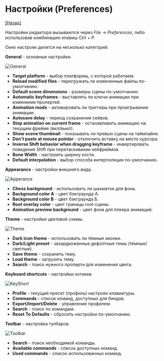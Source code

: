 # Настройки (Preferences)

[[Назад]](@StartPage)

Настройки редактора вызываются через *File -> Preferences*, либо использовав комбинацию клавиш Ctrl + P.

Окно настроек делится на несколько категорий:

**General** - основные настройки.

![General](@Prefs\General.png)

* **Target platform** - выбор платформы, с которой работаем.
* **Reload modified files** - перегружать ли измененные файлы по-умолчанию.
* **Default scene dimensions** - размеры сцены по-умолчанию.
* **Automatic keyframes** - выставлять ли ключи анимации при изменении пропертей.
* **Animation mode** - активировать ли триггеры при проигрывании анимации.
* **Autosave delay** - период сохранения сейвов.
* **Stop animation on current frame** - останавливать анимацию на текущем фрейме (вкл/выкл).
* **Show scene thumbnail** - показывать ли превью сцены на таймлайне.
* **Don't paste at mouse pointer** - отключить вставку на место курсора.
* **Inverse Shift behavior when dragging keyframe** - инвертировать поведение Shift при перетаскивании кейфреймов.
* **Bone Width** - настроить ширину кости.
* **Default interpolation** - выбор способа интерполяции по-умолчанию.


**Appearance** - настройки внешнего вида.

![Apperance](@Prefs\Appearance.png)

* **Chess background** - использовать ли шахматки для фона.
* **Background color A** - цвет бэкграунда А.
* **Background color B** - цвет бэкграунда Б.
* **Root overlay color** - цвет границы root-сцены.
* **Animation preview background** - цвет фона для плеера анимаций.


**Theme** - настройки цветовой схемы.

![Theme](@Prefs\Theme.png)

* **Dark icon theme** - использовать ли тёмные иконки.
* **Dark/Light preset** - захардкоженные дефолтные темы (тёмные/светлые).
* **Save theme** - сохранить тему.
* **Load theme** - загрузить тему.
* **Search** - поиск нужного проперти для изменения цвета.


**Keyboard shortcuts** - настройки хоткеев.

![KeyShort](@Prefs\KS.png)

* **Profile** - текущий пресет (профиль) настроек клавиатуры.
* **Commands** - список команд, доступных для биндов.
* **Export/Import/Delete** - управление профилем.
* **Search** - поиск по командам.
* **Reset To Defaults** - сбросить настройки по-умолчанию.


**Toolbar** - настройка тулбаров.

![Toolbar](@Prefs\Toolbar.png)

* **Search** - поиск необходимой команды.
* **Available commands** - список доступных команд.
* **Used commands** - список использованных команд.
